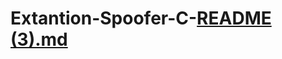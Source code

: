 # Extantion-Spoofer-C-[README (3).md](https://github.com/quicaxd/Extantion-Spoofer-C-/files/10994315/README.3.md)

